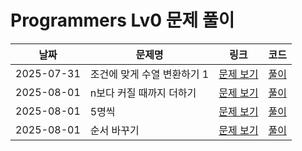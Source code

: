 # Programmers Lv0 문제 풀이

| 날짜 | 문제명 | 링크 | 코드 |
|------|--------|------|------|
| 2025-07-31 | 조건에 맞게 수열 변환하기 1 | [문제 보기](https://school.programmers.co.kr/learn/courses/30/lessons/181882) | [풀이](./250731_181882.py) |
| 2025-08-01 | n보다 커질 때까지 더하기 | [문제 보기](https://school.programmers.co.kr/learn/courses/30/lessons/181884) | [풀이](./250801_181884.py) |
| 2025-08-01 | 5명씩 | [문제 보기](https://school.programmers.co.kr/learn/courses/30/lessons/181886) | [풀이](./250801_181886.py) |
| 2025-08-01 | 순서 바꾸기 | [문제 보기](https://school.programmers.co.kr/learn/courses/30/lessons/181891) | [풀이](./250801_181891.py) |


